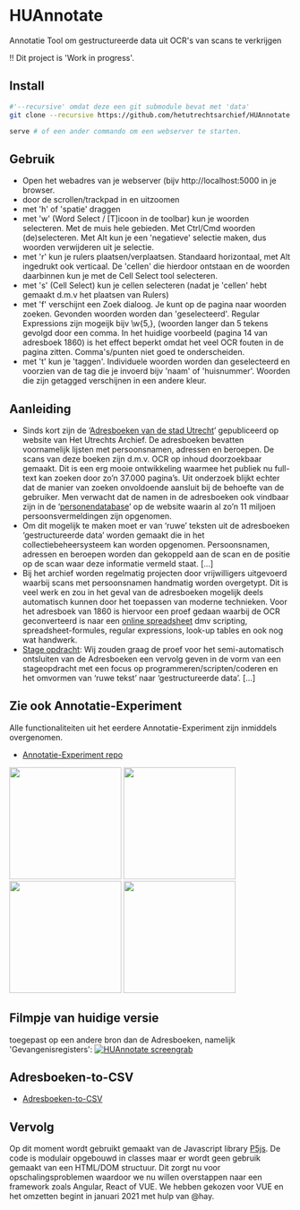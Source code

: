 # HUAnnotate
Annotatie Tool om gestructureerde data uit OCR's van scans te verkrijgen

!! Dit project is 'Work in progress'.

## Install
```bash
#'--recursive' omdat deze een git submodule bevat met 'data'
git clone --recursive https://github.com/hetutrechtsarchief/HUAnnotate.git 

serve # of een ander commando om een webserver te starten.
```

## Gebruik
* Open het webadres van je webserver (bijv http://localhost:5000 in je browser.
* door de scrollen/trackpad in en uitzoomen
* met 'h' of 'spatie' draggen
* met 'w' (Word Select / [T]icoon in de toolbar) kun je woorden selecteren. Met de muis hele gebieden. Met Ctrl/Cmd woorden (de)selecteren. Met Alt kun je een 'negatieve' selectie maken, dus woorden verwijderen uit je selectie.
* met 'r' kun je rulers plaatsen/verplaatsen. Standaard horizontaal, met Alt ingedrukt ook verticaal. De 'cellen' die hierdoor ontstaan en de woorden daarbinnen kun je met de Cell Select tool selecteren.
* met 's' (Cell Select) kun je cellen selecteren (nadat je 'cellen' hebt gemaakt d.m.v het plaatsen van Rulers) 
* met 'f' verschijnt een Zoek dialoog. Je kunt op de pagina naar woorden zoeken. Gevonden woorden worden dan 'geselecteerd'. Regular Expressions zijn mogeijk bijv \w{5,}\,  (woorden langer dan 5 tekens gevolgd door een comma. In het huidige voorbeeld (pagina 14 van adresboek 1860) is het effect beperkt omdat het veel OCR fouten in de pagina zitten. Comma's/punten niet goed te onderscheiden.
* met 't' kun je 'taggen'. Individuele woorden worden dan geselecteerd en voorzien van de tag die je invoerd bijv 'naam' of 'huisnummer'. Woorden die zijn getagged verschijnen in een andere kleur.


## Aanleiding
* Sinds kort zijn de ‘[Adresboeken van de stad Utrecht](https://hetutrechtsarchief.nl/onderzoek/resultaten/archieven?mivast=39&mizig=352&miadt=39&milang=nl&mizk_alle=adresboeken&miview=ldt)’ gepubliceerd op website van Het Utrechts Archief. De adresboeken bevatten voornamelijk lijsten met persoonsnamen, adressen en beroepen. De scans van deze boeken zijn d.m.v. OCR op inhoud doorzoekbaar gemaakt. Dit is een erg mooie ontwikkeling waarmee het publiek nu full-text kan zoeken door zo’n 37.000 pagina’s. Uit onderzoek blijkt echter dat de manier van zoeken onvoldoende aansluit bij de behoefte van de gebruiker. Men verwacht dat de namen in de adresboeken ook vindbaar zijn in de ‘[personendatabase](https://hetutrechtsarchief.nl/onderzoek/resultaten/personen-mais)’ op de website waarin al zo’n 11 miljoen persoonsvermeldingen zijn opgenomen.
* Om dit mogelijk te maken moet er van ‘ruwe’ teksten uit de adresboeken ‘gestructureerde data’ worden gemaakt die in het collectiebeheersysteem kan worden opgenomen. Persoonsnamen, adressen en beroepen worden dan gekoppeld aan de scan en de positie op de scan waar deze informatie vermeld staat. [...] 
* Bij het archief worden regelmatig projecten door vrijwilligers uitgevoerd waarbij scans met persoonsnamen handmatig worden overgetypt. Dit is veel werk en zou in het geval van de adresboeken mogelijk deels automatisch kunnen door het toepassen van moderne technieken. Voor het adresboek van 1860 is hiervoor een proef gedaan waarbij de OCR geconverteerd is naar een [online spreadsheet](https://docs.google.com/spreadsheets/d/1Q0PEbc-84Ze_rFbrCnBRH41sEOHuqk6ceTEqxEMNUQ8/edit?usp=sharing) dmv scripting, spreadsheet-formules, regular expressions, look-up tables en ook nog wat handwerk.
* [Stage opdracht](https://docs.google.com/document/d/13DwrZrvOC_OL0jQChSvOgc0-kadowbwkkJirB00c8R8/edit?usp=sharing): Wij zouden graag de proef voor het semi-automatisch ontsluiten van de Adresboeken een vervolg geven in de vorm van een stageopdracht met een focus op programmeren/scripten/coderen en het omvormen van ‘ruwe tekst’ naar ‘gestructureerde data’. [...]

## Zie ook Annotatie-Experiment
Alle functionaliteiten uit het eerdere Annotatie-Experiment zijn inmiddels overgenomen.
* [Annotatie-Experiment repo](https://github.com/hetutrechtsarchief/Annotatie-Experiment)

<img src="https://github.com/hetutrechtsarchief/Annotatie-Experiment/raw/master/doc/blokken-selecteren-muis.jpg" width="200">  <img src="https://github.com/hetutrechtsarchief/Annotatie-Experiment/raw/master/doc/tussenvoegsels-regex.jpg" width="200">  <img src="https://github.com/hetutrechtsarchief/Annotatie-Experiment/raw/master/doc/namen-lookup.jpg" width="200">  <img src="https://github.com/hetutrechtsarchief/Annotatie-Experiment/raw/master/doc/adressen-lookup.jpg" width="200">

## Filmpje van huidige versie
toegepast op een andere bron dan de Adresboeken, namelijk 'Gevangenisregisters':
[![HUAnnotate screengrab](http://img.youtube.com/vi/ggIXrlRBZLc/0.jpg)](https://www.youtube.com/watch?v=ggIXrlRBZLc "HUAnnotate")

## Adresboeken-to-CSV
* [Adresboeken-to-CSV](https://github.com/hetutrechtsarchief/Adresboeken-to-CSV)

## Vervolg
Op dit moment wordt gebruikt gemaakt van de Javascript library [P5js](https://p5js.org/). De code is modulair opgebouwd in classes maar er wordt geen gebruik gemaakt van een HTML/DOM structuur. Dit zorgt nu voor opschalingsproblemen waardoor we nu willen overstappen naar een framework zoals Angular, React of VUE. We hebben gekozen voor VUE en het omzetten begint in januari 2021 met hulp van @hay.







